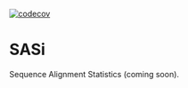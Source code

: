 [![codecov](https://codecov.io/github/jgarciamesa/sasi/branch/main/graph/badge.svg?token=TZ26DXW1TM)](https://codecov.io/github/jgarciamesa/sasi)

# SASi
Sequence Alignment Statistics (coming soon).
